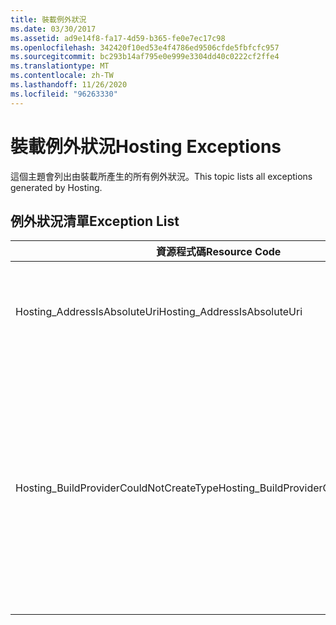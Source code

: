 ```yaml
---
title: 裝載例外狀況
ms.date: 03/30/2017
ms.assetid: ad9e14f8-fa17-4d59-b365-fe0e7ec17c98
ms.openlocfilehash: 342420f10ed53e4f4786ed9506cfde5fbfcfc957
ms.sourcegitcommit: bc293b14af795e0e999e3304dd40c0222cf2ffe4
ms.translationtype: MT
ms.contentlocale: zh-TW
ms.lasthandoff: 11/26/2020
ms.locfileid: "96263330"
---
```

# <a name="hosting-exceptions"></a><span data-ttu-id="7c0cf-102">裝載例外狀況</span><span class="sxs-lookup"><span data-stu-id="7c0cf-102">Hosting Exceptions</span></span>

<span data-ttu-id="7c0cf-103">這個主題會列出由裝載所產生的所有例外狀況。</span><span class="sxs-lookup"><span data-stu-id="7c0cf-103">This topic lists all exceptions generated by Hosting.</span></span>  
  
## <a name="exception-list"></a><span data-ttu-id="7c0cf-104">例外狀況清單</span><span class="sxs-lookup"><span data-stu-id="7c0cf-104">Exception List</span></span>  
  
|<span data-ttu-id="7c0cf-105">資源程式碼</span><span class="sxs-lookup"><span data-stu-id="7c0cf-105">Resource Code</span></span>|<span data-ttu-id="7c0cf-106">資源字串</span><span class="sxs-lookup"><span data-stu-id="7c0cf-106">Resource String</span></span>|  
|-------------------|---------------------|  
|<span data-ttu-id="7c0cf-107">Hosting_AddressIsAbsoluteUri</span><span class="sxs-lookup"><span data-stu-id="7c0cf-107">Hosting_AddressIsAbsoluteUri</span></span>|<span data-ttu-id="7c0cf-108">不允許完整的 URI。</span><span class="sxs-lookup"><span data-stu-id="7c0cf-108">The full URI is not allowed.</span></span> <span data-ttu-id="7c0cf-109">完整的 URI 不允許用於 ServiceHostingEnvironment.EnsureServiceAvailable API。</span><span class="sxs-lookup"><span data-stu-id="7c0cf-109">Full URIs are not allowed for the ServiceHostingEnvironment.EnsureServiceAvailable API.</span></span> <span data-ttu-id="7c0cf-110">請使用對應服務的虛擬路徑。</span><span class="sxs-lookup"><span data-stu-id="7c0cf-110">Use a virtual path for the corresponding service.</span></span>|  
|<span data-ttu-id="7c0cf-111">Hosting_BuildProviderCouldNotCreateType</span><span class="sxs-lookup"><span data-stu-id="7c0cf-111">Hosting_BuildProviderCouldNotCreateType</span></span>|<span data-ttu-id="7c0cf-112">在服務編譯期間無法載入指定的 CLR 類型。</span><span class="sxs-lookup"><span data-stu-id="7c0cf-112">The specified CLR type cannot be loaded during service compilation.</span></span> <span data-ttu-id="7c0cf-113">確認此類型定義于位於應用程式 \ App_Code 目錄的原始程式檔中 \\ ，該檔案包含在應用程式的 \bin 目錄中的已編譯元件中 \\ ，或存在於全域組件快取中安裝的元件。</span><span class="sxs-lookup"><span data-stu-id="7c0cf-113">Verify that this type is either defined in a source file located in the application's \\\App_Code directory, contained in a compiled assembly located in the application's \\\bin directory, or present in an assembly installed in the Global Assembly Cache.</span></span> <span data-ttu-id="7c0cf-114">類型名稱需區分大小寫。</span><span class="sxs-lookup"><span data-stu-id="7c0cf-114">The type name is case-sensitive.</span></span> <span data-ttu-id="7c0cf-115">目錄（例如 \\ \ App_Code 和 \\ \bin）必須位於應用程式的根目錄中。</span><span class="sxs-lookup"><span data-stu-id="7c0cf-115">The directories such as \\\App_Code and \\\bin must be located in the application's root directory.</span></span> <span data-ttu-id="7c0cf-116">\\\ App_Code 和 \\ \bin 目錄不能嵌套在子目錄中。</span><span class="sxs-lookup"><span data-stu-id="7c0cf-116">The \\\App_Code and \\\bin directories cannot be nested in subdirectories.</span></span>|
